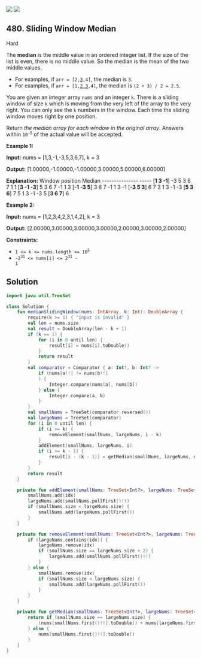[![](https://img.shields.io/github/stars/javadev/LeetCode-in-Kotlin?label=Stars&style=flat-square)](https://github.com/javadev/LeetCode-in-Kotlin)
[![](https://img.shields.io/github/forks/javadev/LeetCode-in-Kotlin?label=Fork%20me%20on%20GitHub%20&style=flat-square)](https://github.com/javadev/LeetCode-in-Kotlin/fork)

## 480\. Sliding Window Median

Hard

The **median** is the middle value in an ordered integer list. If the size of the list is even, there is no middle value. So the median is the mean of the two middle values.

*   For examples, if <code>arr = [2,<ins>3</ins>,4]</code>, the median is `3`.
*   For examples, if <code>arr = [1,<ins>2,3</ins>,4]</code>, the median is `(2 + 3) / 2 = 2.5`.

You are given an integer array `nums` and an integer `k`. There is a sliding window of size `k` which is moving from the very left of the array to the very right. You can only see the `k` numbers in the window. Each time the sliding window moves right by one position.

Return _the median array for each window in the original array_. Answers within <code>10<sup>-5</sup></code> of the actual value will be accepted.

**Example 1:**

**Input:** nums = [1,3,-1,-3,5,3,6,7], k = 3

**Output:** [1.00000,-1.00000,-1.00000,3.00000,5.00000,6.00000]

**Explanation:** Window position Median --------------- ----- [**1 3 -1**] -3 5 3 6 7 1 1 [**3 -1 -3**] 5 3 6 7 -1 1 3 [**\-1 -3 5**] 3 6 7 -1 1 3 -1 [**\-3 5 3**] 6 7 3 1 3 -1 -3 [**5 3 6**] 7 5 1 3 -1 -3 5 [**3 6 7**] 6

**Example 2:**

**Input:** nums = [1,2,3,4,2,3,1,4,2], k = 3

**Output:** [2.00000,3.00000,3.00000,3.00000,2.00000,3.00000,2.00000]

**Constraints:**

*   <code>1 <= k <= nums.length <= 10<sup>5</sup></code>
*   <code>-2<sup>31</sup> <= nums[i] <= 2<sup>31</sup> - 1</code>

## Solution

```kotlin
import java.util.TreeSet

class Solution {
    fun medianSlidingWindow(nums: IntArray, k: Int): DoubleArray {
        require(k >= 1) { "Input is invalid" }
        val len = nums.size
        val result = DoubleArray(len - k + 1)
        if (k == 1) {
            for (i in 0 until len) {
                result[i] = nums[i].toDouble()
            }
            return result
        }
        val comparator = Comparator { a: Int?, b: Int? ->
            if (nums[a!!] != nums[b!!]
            ) {
                Integer.compare(nums[a], nums[b])
            } else {
                Integer.compare(a, b)
            }
        }
        val smallNums = TreeSet(comparator.reversed())
        val largeNums = TreeSet(comparator)
        for (i in 0 until len) {
            if (i >= k) {
                removeElement(smallNums, largeNums, i - k)
            }
            addElement(smallNums, largeNums, i)
            if (i >= k - 1) {
                result[i - (k - 1)] = getMedian(smallNums, largeNums, nums)
            }
        }
        return result
    }

    private fun addElement(smallNums: TreeSet<Int?>, largeNums: TreeSet<Int?>, idx: Int) {
        smallNums.add(idx)
        largeNums.add(smallNums.pollFirst()!!)
        if (smallNums.size < largeNums.size) {
            smallNums.add(largeNums.pollFirst())
        }
    }

    private fun removeElement(smallNums: TreeSet<Int?>, largeNums: TreeSet<Int?>, idx: Int) {
        if (largeNums.contains(idx)) {
            largeNums.remove(idx)
            if (smallNums.size == largeNums.size + 2) {
                largeNums.add(smallNums.pollFirst()!!)
            }
        } else {
            smallNums.remove(idx)
            if (smallNums.size < largeNums.size) {
                smallNums.add(largeNums.pollFirst())
            }
        }
    }

    private fun getMedian(smallNums: TreeSet<Int?>, largeNums: TreeSet<Int?>, nums: IntArray): Double {
        return if (smallNums.size == largeNums.size) {
            (nums[smallNums.first()!!].toDouble() + nums[largeNums.first()!!]) / 2
        } else {
            nums[smallNums.first()!!].toDouble()
        }
    }
}
```